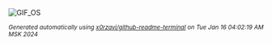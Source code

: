 <div align="justify">
<picture>
    <source media="(prefers-color-scheme: dark)" srcset="https://i.ibb.co/QH7yhrv/output-gif.gif">
    <source media="(prefers-color-scheme: light)" srcset="https://i.ibb.co/QH7yhrv/output-gif.gif">
    <img alt="GIF_OS" src="https://i.ibb.co/QH7yhrv/output-gif.gif">
</picture>

<sub><i>Generated automatically using [x0rzavi/github-readme-terminal](https://github.com/x0rzavi/github-readme-terminal) on Tue Jan 16 04:02:19 AM MSK 2024</i></sub>

</div>

<!-- Image deletion URL: https://ibb.co/KscTBFx/ea80bb7d22067658a58ab8bcfe6710cc -->